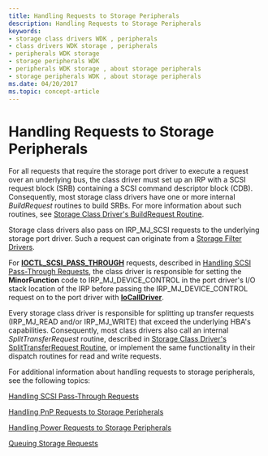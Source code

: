 ```yaml
---
title: Handling Requests to Storage Peripherals
description: Handling Requests to Storage Peripherals
keywords:
- storage class drivers WDK , peripherals
- class drivers WDK storage , peripherals
- peripherals WDK storage
- storage peripherals WDK
- peripherals WDK storage , about storage peripherals
- storage peripherals WDK , about storage peripherals
ms.date: 04/20/2017
ms.topic: concept-article
---
```


# Handling Requests to Storage Peripherals

For all requests that require the storage port driver to execute a request over an underlying bus, the class driver must set up an IRP with a SCSI request block (SRB) containing a SCSI command descriptor block (CDB). Consequently, most storage class drivers have one or more internal *BuildRequest* routines to build SRBs. For more information about such routines, see [Storage Class Driver's BuildRequest Routine](storage-class-driver-s-buildrequest-routine.md).

Storage class drivers also pass on IRP_MJ_SCSI requests to the underlying storage port driver. Such a request can originate from a [Storage Filter Drivers](storage-filter-drivers.md).

For [**IOCTL_SCSI_PASS_THROUGH**](/windows-hardware/drivers/ddi/ntddscsi/ni-ntddscsi-ioctl_scsi_pass_through) requests, described in [Handling SCSI Pass-Through Requests](handling-scsi-pass-through-requests.md), the class driver is responsible for setting the **MinorFunction** code to IRP_MJ_DEVICE_CONTROL in the port driver's I/O stack location of the IRP before passing the IRP_MJ_DEVICE_CONTROL request on to the port driver with [**IoCallDriver**](/windows-hardware/drivers/ddi/wdm/nf-wdm-iocalldriver).

Every storage class driver is responsible for splitting up transfer requests (IRP_MJ_READ and/or IRP_MJ_WRITE) that exceed the underlying HBA's capabilities. Consequently, most class drivers also call an internal *SplitTransferRequest* routine, described in [Storage Class Driver's SplitTransferRequest Routine](storage-class-driver-s-splittransferrequest-routine.md), or implement the same functionality in their dispatch routines for read and write requests.

For additional information about handling requests to storage peripherals, see the following topics:

[Handling SCSI Pass-Through Requests](handling-scsi-pass-through-requests.md)

[Handling PnP Requests to Storage Peripherals](handling-pnp-requests-to-storage-peripherals.md)

[Handling Power Requests to Storage Peripherals](handling-power-requests-to-storage-peripherals.md)

[Queuing Storage Requests](queuing-storage-requests.md)
